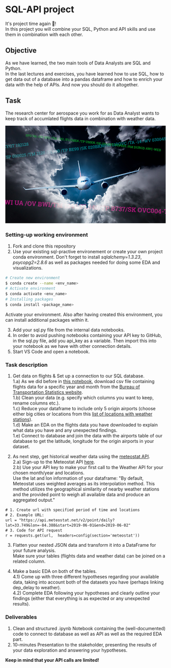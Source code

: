 # SQL-API project

It's project time again :tada:!  
In this project you will combine your SQL, Python and API skills and use them in combination with each other.  

## Objective
As we have learned, the two main tools of Data Analysts are SQL and Python.  
In the last lectures and exercises, you have learned how to use SQL, how to get data out of a database into a pandas dataframe and how to enrich your data with the help of APIs.
And now you should do it altogether.


## Task 
The research center for aerospace you work for as Data Analyst wants to keep track of accumlated flights data in combination with weather data.  

![](images/PIREPs-featured.jpg)  
### Setting-up working environment

1. Fork and clone this repository
2. Use your existing sql-practive environement or create your own project conda environment. Don't forget to install *sqlalchemy=1.3.23*, *psycopg2=2.8.6* as well as packages needed for doing some EDA and visualizations.  

```BASH 
# Create new environment
$ conda create --name <env_name>
# Activate environment 
$ conda activate <env_name>
# Installing packages 
$ conda install <package_name>
```
Activate your environment. 
Also after having created this environment, you can install additional packages within it. 

3. Add your sql.py file from the internal data notebooks.
4. In order to avoid pushing notebooks containing your API key to GitHub, in the sql.py file, add you api_key as a variable. Then import this into your notebook as we have with other connection details.  
5. Start VS Code and open a notebook.  

### Task description
1. Get data on flights & Set up a connection to our SQL database.  
  1.a) As we did before in [this notebook](https://github.com/neuefische/da-sql_database_connection/blob/main/Connect_to_db_1.ipynb), download csv file containing flights data for a specific year and month from the [Bureau of Transportation Statistics website](https://transtats.bts.gov).    
  1.b) Clean your data (e.g. specify which columns you want to keep, rename columns etc.).  
  1.c) Reduce your dataframe to include only 5 origin airports (choose either big cities or locations from this [list of locations with weather stations](https://bulk.meteostat.net/v2/stations/lite.json.gz)).   
  1.d) Make an EDA on the flights data you have downloaded to explain what data you have and any unexpected findings.   
  1.e) Connect to database and join the data with the airports table of our database to get the latitude, longitude for the origin airports in your dataset.    
    
2. As next step, get historical weather data using the [meteostat API](https://dev.meteostat.net/api/point/daily.html#endpoint).   
  2.a) Sign-up to the Meteostat API [here](https://auth.meteostat.net).  
  2.b) Use your API key to make your first call to the Weather API for your chosen month/year and locations.  
  Use the lat and lon information of your dataframe: "By default, Meteostat uses weighted averages as its interpolation method. This method utilizes the      geographical similarity of nearby weather stations and the provided point to weigh all available data and produce an aggregated output."   
    
````
# 1. Create url with specified period of time and locations
# 2. Example URL:
url = "https://api.meteostat.net/v2/point/daily?lat=33.749&lon=-84.388&start=2019-06-01&end=2019-06-02"
# 3. Code for API request
r = requests.get(url,  headers=config(section='meteostat'))
````
3. Flatten your nested JSON data and transform it into a DataFrame for your future analysis.    
  Make sure your tables (flights data and weather data) can be joined on a related column.  
  
4. Make a basic EDA on both of the tables.  
  4.1) Come up with three different hypotheses regarding your available data, taking into account both of the datasets you have (perhaps linking dep_delay to weather).  
 4.2) Complete EDA following your hypotheses and clearly outline your findings (either that everything is as expected or any unexpected results).  

### Deliverables
1. Clean and structured .ipynb Notebook containing the (well-documented) code to connect to database as well as API as well as the required EDA part.
2. 10-minutes Presentation to the stakeholder, presenting the results of your data exploration and answering your hypotheses.


**Keep in mind that your API calls are limited!**
